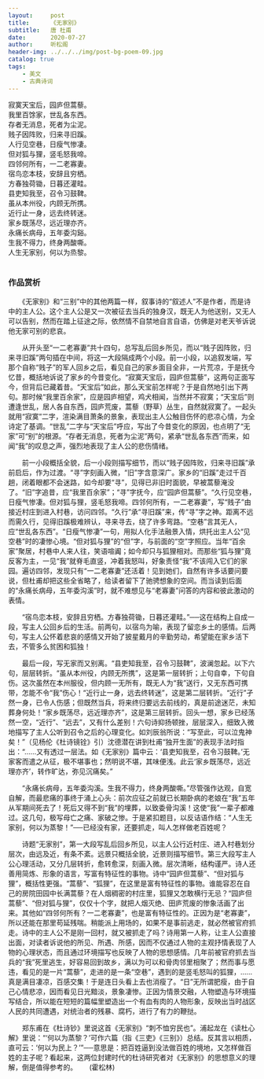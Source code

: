 ```yaml
---
layout:     post
title:      《无家别》
subtitle:   唐 杜甫
date:       2020-07-27
author:     听松阁
header-img: ../../../img/post-bg-poem-09.jpg
catalog: true
tags:
    - 美文
    - 古典诗词
---
```


寂寞天宝后，园庐但蒿藜。<br>
我里百馀家，世乱各东西。<br>
存者无消息，死者为尘泥。<br>
贱子因阵败，归来寻旧蹊。<br>
人行见空巷，日瘦气惨凄。<br>
但对狐与狸，竖毛怒我啼。<br>
四邻何所有，一二老寡妻。<br>
宿鸟恋本枝，安辞且穷栖。<br>
方春独荷锄，日暮还灌畦。<br>
县吏知我至，召令习鼓鞞。<br>
虽从本州役，内顾无所携。<br>
近行止一身，远去终转迷。<br>
家乡既荡尽，远近理亦齐。<br>
永痛长病母，五年委沟谿。<br>
生我不得力，终身两酸嘶。<br>
人生无家别，何以为烝黎。<br>
<br>

### 作品赏析
　　《无家别》和“三别”中的其他两篇一样，叙事诗的“叙述人”不是作者，而是诗中的主人公。这个主人公是又一次被征去当兵的独身汉，既无人为他送别，又无人可以告别，然而在踏上征途之际，依然情不自禁地自言自语，仿佛是对老天爷诉说他无家可别的悲哀。
  
　　从开头至“一二老寡妻”共十四句，总写乱后回乡所见，而以“贱子因阵败，归来寻旧蹊”两句插在中间，将这一大段隔成两个小段。前一小段，以追叙发端，写那个自称“贱子”的军人回乡之后，看见自己的家乡面目全非，一片荒凉，于是抚今忆昔，概括地诉说了家乡的今昔变化。“寂寞天宝后，园庐但蒿藜”，这两句正面写今，但背后已藏着昔。“天宝后”如此，那么天宝前怎样呢？于是自然地引出下两句。那时候“我里百余家”，应是园庐相望，鸡犬相闻，当然并不寂寞；“天宝后”则遭逢世乱，居人各自东西，园庐荒废，蒿藜（野草）丛生，自然就寂寞了。一起头就用“寂寞”二字，渲染满目萧条的景象，表现出主人公触目伤怀的悲凉心情，为全诗定了基调。“世乱”二字与“天宝后”呼应，写出了今昔变化的原因，也点明了“无家”可“别”的根源。“存者无消息，死者为尘泥”两句，紧承“世乱各东西”而来，如闻“我”的叹息之声，强烈地表现了主人公的悲伤情绪。
  
　　前一小段概括全貌，后一小段则描写细节，而以“贱子因阵败，归来寻旧蹊”承前启后，作为过渡。“寻”字刻画入微，“旧”字含意深广。家乡的“旧蹊”走过千百趟，闭着眼都不会迷路，如今却要“寻”，见得已非旧时面貌，早被蒿藜淹没了。“旧”字追昔，应“我里百余家”；“寻”字抚今，应“园庐但蒿藜”。“久行见空巷，日瘦气惨凄。但对狐与狸，竖毛怒我啼。四邻何所有，一二老寡妻”，写“贱子”由接近村庄到进入村巷，访问四邻。“久行”承“寻旧蹊”来，传“寻”字之神。距离不远而需久行，见得旧蹊极难辨认，寻来寻去，绕了许多弯路。“空巷”言其无人，应“世乱各东西”。“日瘦气惨凄”一句，用拟人化手法融景入情，烘托出主人公“见空巷”时的凄惨心境。“但对狐与狸”的“但”字，与前面的“空”字照应。当年“百余家”聚居，村巷中人来人往，笑语喧阗；如今却只与狐狸相对。而那些“狐与狸”竟反客为主，一见“我”就脊毛直竖，冲着我怒叫，好象责怪“我”不该闯入它们的家园。遍访四邻，发现只有“一二老寡妻”还活着！见到她们，自然有许多话要问要说，但杜甫却把这些全省略了，给读者留下了驰骋想象的空间。而当读到后面的“永痛长病母，五年委沟溪”时，就不难想见与“老寡妻”问答的内容和彼此激动的表情。
  
　　“宿鸟恋本枝，安辞且穷栖。方春独荷锄，日暮还灌畦。”──这在结构上自成一段，写主人公回乡后的生活。前两句，以宿鸟为喻，表现了留恋乡土的感情。后两句，写主人公怀着悲哀的感情又开始了披星戴月的辛勤劳动，希望能在家乡活下去，不管多么贫困和狐独！
  
　　最后一段，写无家而又别离。“县吏知我至，召令习鼓鞞”，波澜忽起。以下六句，层层转折。“虽从本州役，内顾无所携”，这是第一层转折；上句自幸，下句自伤。这次虽然在本州服役，但内顾一无所有，既无人为“我”送行，又无东西可携带，怎能不令“我”伤心！“近行止一身，远去终转迷”，这是第二层转折。“近行”孑然一身，已令人伤感；但既然当兵，将来终归要远去前线的，真是前途迷茫，未知葬身何处！“家乡既荡尽，远近理亦齐”，这是第三层转折。回头一想，家乡已经荡然一空，“近行”、“远去”，又有什么差别！六句诗抑扬顿挫，层层深入，细致入微地描写了主人公听到召令之后的心理变化。如刘辰翁所说：“写至此，可以泣鬼神矣！”（见杨伦《杜诗镜铨》引）沈德潜在讲到杜甫“独开生面”的表现手法时指出：“……又有透过一层法。如《无家别》篇中云：‘县吏知我至，召令习鼓鞞。’无家客而遣之从征，极不堪事也；然明说不堪，其味便浅。此云‘家乡既荡尽，远近理亦齐’，转作旷达，弥见沉痛矣。”
  
　　“永痛长病母，五年委沟溪。生我不得力，终身两酸嘶。”尽管强作达观，自宽自解，而最悲痛的事终于涌上心头：前次应征之前就已长期卧病的老娘在“我”五年从军期间死去了！死后又得不到“我”的埋葬，以致委骨沟溪！这使“我”一辈子都难过。这几句，极写母亡之痛、家破之惨。于是紧扣题目，以反诘语作结：“人生无家别，何以为蒸黎！”──已经没有家，还要抓走，叫人怎样做老百姓呢？
  
　　诗题“无家别”，第一大段写乱后回乡所见，以主人公行近村庄、进入村巷划分层次，由远及近，有条不紊。远景只概括全貌，近景则描写细节。第三大段写主人公心理活动，又分几层转折，愈转愈深，刻画入微。层次清晰，结构谨严。诗人还善用简炼、形象的语言，写富有特征性的事物。诗中“园庐但蒿藜”、“但对狐与狸”，概括性更强。“蒿藜”、“狐狸”，在这里是富有特征性的事物。谁能容忍在自己的房院田园中长满蒿藜？在人烟稠密的村庄里，狐狸又怎敢横行无忌？“园庐但蒿藜”、“但对狐与狸”，仅仅十个字，就把人烟灭绝、田庐荒废的惨象活画了出来。其他如“四邻何所有？一二老寡妻”，也是富有特征性的。正因为是“老寡妻”，所以还能在那里苟延残喘。稍能派上用场的，如果不是事前逃走，就必然被官府抓走。诗中的主人公不是刚一回村，就又被抓走了吗？诗用第一人称，让主人公直接出面，对读者诉说他的所见、所遇、所感，因而不仅通过人物的主观抒情表现了人物的心理状态，而且通过环境描写也反映了人物的思想感情。几年前被官府抓去当兵的“我”死里逃生，好容易回到故乡，满以为可以和骨肉邻里相聚了；然而事与愿违，看见的是一片“蒿藜”，走进的是一条“空巷”，遇到的是竖毛怒叫的狐狸，……真是满目凄凉，百感交集！于是连日头看上去也消瘦了。“日”无所谓肥瘦，由于自己心情悲凉，因而看见日光黯淡，景象凄惨。正因为情景交融，人物塑造与环境描写结合，所以能在短短的篇幅里塑造出一个有血有肉的人物形象，反映出当时战区人民的共同遭遇，对统治者的残暴、腐朽，进行了有力的鞭挞。
  
　　郑东甫在《杜诗钞》里说这首《无家别》“刺不恤穷民也”。浦起龙在《读杜心解》里说：“‘何以为蒸黎？’可作六篇（指《三吏》《三别》）总结。反其言以相质，直可云：‘何以为民上？’”──意思是：把百姓逼到没法做百姓的境地，又怎样做百姓的主子呢？看起来，这两位封建时代的杜诗研究者对《无家别》的思想意义的理解，倒是值得参考的。　　
(霍松林)

